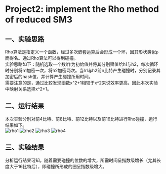 # Project2: implement the Rho method of reduced SM3
## 一、实验思路
Rho算法是指定义一个函数，经过多次嵌套运算后会形成一个环，因其形状类似ρ而得名。通过Rho算法可以得到碰撞。<br>
实验思路如下：随机选取一个数i作为初始值并将其分别赋值给h1与h2，每次循环时分别将h1加密一次，将h2加密两次。当h1与h2前n比特产生碰撞时，分别记录其加密后的hash值，并计算产生碰撞所用时间。<br>
需要注意的是，通过比较发现函数x^2+1相较于x^2来说效率更高，因此本次实验中映射关系选择x^2+1。
## 二、运行结果
本次实验分别对前4比特、前8比特、前12比特以及前16比特进行Rho碰撞，运行结果如下。<br>
![rho1](https://github.com/hsgroup30num1/homework-group-30/assets/129477640/4196b02a-3faa-4a35-a442-487d5bff0acd)
![rho2](https://github.com/hsgroup30num1/homework-group-30/assets/129477640/85ef0caa-861d-4119-ba59-973f74e87029)
![rho3](https://github.com/hsgroup30num1/homework-group-30/assets/129477640/386b85e1-7336-4483-a9bc-acef2b9d0b78)
![rho4](https://github.com/hsgroup30num1/homework-group-30/assets/129477640/8e2f8526-2e60-4cb8-add1-e279f0c7d8cb)

## 三、实验结果
分析运行结果可知，随着需要碰撞的位数的增大，所需时间呈指数级增长（尤其长度大于16比特后），即碰撞所形成的圈呈指数级增大。
